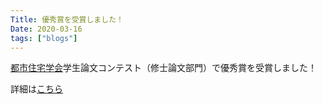 ```yaml
---
Title: 優秀賞を受賞しました！
Date: 2020-03-16
tags: ["blogs"]
---
```


[都市住宅学会](http://www.uhs.gr.jp)学生論文コンテスト（修士論文部門）で優秀賞を受賞しました！

詳細は[こちら](http://www.uhs.gr.jp/iinkai/gakkaisho/2020gakuseironbun/20200316kekka.pdf)